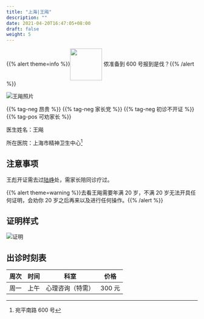 ```yaml
---
title: "上海|王飚"
description: ""
date: 2021-04-20T16:47:05+08:00
draft: false
weight: 5
---
```


{{% alert theme=info %}}<img src="/images/wpnl.jpg" style="display: inline; height:6em;vertical-align: middle;" /> 侬准备到 600 号报到是伐？{{% /alert %}}

![王飚照片](images/doctor/wang-biao.jpg)

{{% tag-neg 昂贵 %}} {{% tag-neg 家长党 %}} {{% tag-neg 初诊不开证 %}} {{% tag-pos 可劝家长 %}}

医生姓名：王飚

所在医院：上海市精神卫生中心[^1]

## 注意事项

王彪开证需去过<a href="../lu-zheng/">陆峥</a>处，需家长陪同诊疗过。

{{% alert theme=warning %}}去看王飚需要年满 20 岁，不满 20 岁无法开具任何证明，会劝你 20 岁之后再来以及进行任何操作。{{% /alert %}}

## 证明样式

![证明](images/doctor/wang-biao-zm.jpg)

## 出诊时刻表

| 周次 | 时间 | 科室 | 价格 |
| :---: | :---: | :---: | :---: |
| 周一 | 上午 | 心理咨询（特需）| 300 元 |

[^1]:宛平南路 600 号

